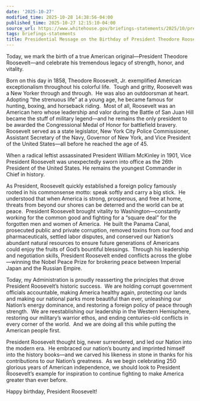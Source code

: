 ```yaml
---
date: '2025-10-27'
modified_time: 2025-10-28 14:38:56-04:00
published_time: 2025-10-27 12:15:10-04:00
source_url: https://www.whitehouse.gov/briefings-statements/2025/10/presidential-message-on-the-birthday-of-president-theodore-roosevelt/
tags: briefings-statements
title: Presidential Message on the Birthday of President Theodore Roosevelt
---
```

 
Today, we mark the birth of a true American original—President Theodore
Roosevelt—and celebrate his tremendous legacy of strength, honor, and
vitality.

Born on this day in 1858, Theodore Roosevelt, Jr. exemplified American
exceptionalism throughout his colorful life.  Tough and gritty,
Roosevelt was a New Yorker through and through.  He was also an
outdoorsman at heart.  Adopting “the strenuous life” at a young age, he
became famous for hunting, boxing, and horseback riding.  Most of all,
Roosevelt was an American hero whose leadership and valor during the
Battle of San Juan Hill became the stuff of military legend—and he
remains the only president to be awarded the Congressional Medal of
Honor for battlefield bravery.  Roosevelt served as a state legislator,
New York City Police Commissioner, Assistant Secretary of the Navy,
Governor of New York, and Vice President of the United States—all before
he reached the age of 45. 

When a radical leftist assassinated President William McKinley in 1901,
Vice President Roosevelt was unexpectedly sworn into office as the 26th
President of the United States. He remains the youngest Commander in
Chief in history.

As President, Roosevelt quickly established a foreign policy famously
rooted in his commonsense motto: speak softly and carry a big stick.  He
understood that when America is strong, prosperous, and free at home,
threats from beyond our shores can be deterred and the world can be at
peace.  President Roosevelt brought vitality to Washington—constantly
working for the common good and fighting for a “square deal” for the
forgotten men and women of America.  He built the Panama Canal,
prosecuted public and private corruption, removed toxins from our food
and pharmaceuticals, settled labor disputes, and conserved our Nation’s
abundant natural resources to ensure future generations of Americans
could enjoy the fruits of God’s bountiful blessings.  Through his
leadership and negotiation skills, President Roosevelt ended conflicts
across the globe—winning the Nobel Peace Prize for brokering peace
between Imperial Japan and the Russian Empire.

Today, my Administration is proudly reasserting the principles that
drove President Roosevelt’s historic success.  We are holding corrupt
government officials accountable, making America healthy again,
protecting our lands and making our national parks more beautiful than
ever, unleashing our Nation’s energy dominance, and restoring a foreign
policy of peace through strength.  We are reestablishing our leadership
in the Western Hemisphere, restoring our military’s warrior ethos, and
ending centuries-old conflicts in every corner of the world.  And we are
doing all this while putting the American people first.

President Roosevelt thought big, never surrendered, and led our Nation
into the modern era.  He embraced our nation’s bounty and imprinted
himself into the history books—and we carved his likeness in stone in
thanks for his contributions to our Nation’s greatness.  As we begin
celebrating 250 glorious years of American independence, we should look
to President Roosevelt’s example for inspiration to continue fighting to
make America greater than ever before.

Happy birthday, President Roosevelt!
